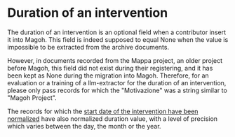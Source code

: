 # Duration of an intervention

The duration of an intervention is an optional field when a contributor insert
it into Magoh. This field is indeed supposed to equal None when the value is
impossible to be extracted from the archive documents.

However, in documents recorded from the Mappa project, an older project before
Magoh, this field did not exist during their registering, and it has been kept
as None during the migration into Magoh. Therefore, for an evaluation or a
training of a llm-extractor for the duration of an intervention, please only
pass records for which the "Motivazione" was a string similar to "Magoh
Project".

The records for which the [start date of the intervention have been
normalized](./interv_start_date.md) have also normalized duration value, with a
level of precision which varies between the day, the month or the year.
